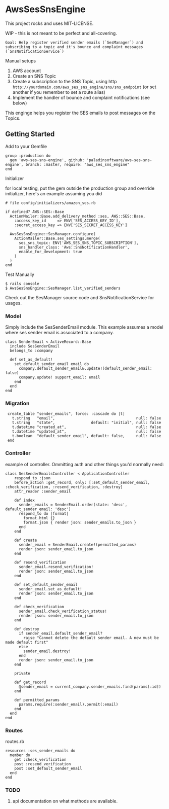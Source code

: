 # AwsSesSnsEngine

This project rocks and uses MIT-LICENSE.

WIP - this is not meant to be perfect and all-covering.

    Goal: Help register verified sender emails (`SesManager`) and subscribing to a topic and it's bounce and complaint messages (`SnsNotificationService`)

Manual setups

 1. AWS account
 2. Create an SNS Topic
 3. Create a subscription to the SNS Topic, using http `http://yourdomain.com/aws_ses_sns_engine/sns/sns_endpoint` (or set another if you remember to set a route alias)
 4. Implement the handler of bounce and complaint notifications (see below)

This enginge helps you register the SES emails to post messages on the Topics.


## Getting Started

Add to your Gemfile

    group :production do
      gem 'aws-ses-sns-engine', github: 'paladinsoftware/aws-ses-sns-engine', branch: :master, require: "aws_ses_sns_engine"
    end

Initializer

for local testing, put the gem outside the production group and override initializer, here's an example assuming you did

    # file config/initializers/amazon_ses.rb

    if defined? AWS::SES::Base
      ActionMailer::Base.add_delivery_method :ses, AWS::SES::Base,
        :access_key_id     => ENV['SES_ACCESS_KEY_ID'],
        :secret_access_key => ENV['SES_SECRET_ACCESS_KEY']

      AwsSesSnsEngine::SesManager.configure(
        ActionMailer::Base.ses_settings.merge(
          ses_sns_topic: ENV['AWS_SES_SNS_TOPIC_SUBSCRIPTION'],
          sns_handler_class: 'Aws::SnsNotificationHandler',
          enable_for_development: true
        )
      )
    end

Test Manually

    $ rails console
    $ AwsSesSnsEngine::SesManager.list_verified_senders

Check out the SesManager source code and SnsNotificationService for usages.


### Model

Simply include the SesSenderEmail module. This example assumes a model where ses sender email is associated to a company.

    class SenderEmail < ActiveRecord::Base
      include SesSenderEmail
      belongs_to :company

      def set_as_default!
        set_default_sender_email email do
          company.default_sender_email&.update!(default_sender_email: false)
          company.update! support_email: email
        end
      end
    end


### Migration

     create_table "sender_emails", force: :cascade do |t|
       t.string   "email",                                    null: false
       t.string   "state",                default: "initial", null: false
       t.datetime "created_at",                               null: false
       t.datetime "updated_at",                               null: false
       t.boolean  "default_sender_email", default: false,     null: false
     end

### Controller

example of controller. Ommitting auth and other things you'd normally need: 

    class SesSenderEmailsController < ApplicationController
        respond_to :json
        before_action :get_record, only: [:set_default_sender_email, :check_verification, :resend_verification, :destroy]
        attr_reader :sender_email

        def index
          sender_emails = SenderEmail.order(state: 'desc', default_sender_email: 'desc')
          respond_to do |format|
            format.html {}
            format.json { render json: sender_emails.to_json }
          end
        end

        def create
          sender_email = SenderEmail.create!(permitted_params)
          render json: sender_email.to_json
        end

        def resend_verification
          sender_email.resend_verification!
          render json: sender_email.to_json
        end

        def set_default_sender_email
          sender_email.set_as_default!
          render json: sender_email.to_json
        end

        def check_verification
          sender_email.check_verification_status!
          render json: sender_email.to_json
        end

        def destroy
          if sender_email.default_sender_email?
            raise "Cannot delete the default sender email. A new must be made default first"
          else
            sender_email.destroy!
          end
          render json: sender_email.to_json
        end

        private

        def get_record
          @sender_email = current_company.sender_emails.find(params[:id])
        end

        def permitted_params
          params.require(:sender_email).permit(:email)
        end
      end
    end

### Routes

routes.rb

    resources :ses_sender_emails do
      member do
        get :check_verification
        post :resend_verification
        post :set_default_sender_email
      end
    end


### TODO

 1. api documentation on what methods are available.
